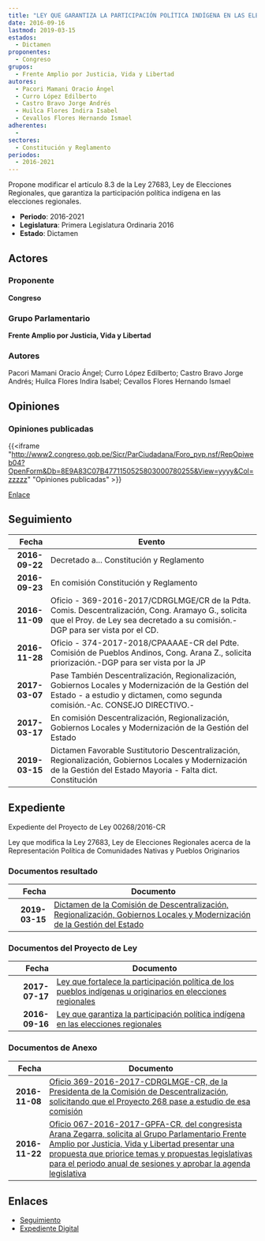 ```yaml
---
title: "LEY QUE GARANTIZA LA PARTICIPACIÓN POLÍTICA INDÍGENA EN LAS ELECCIONES REGIONALES"
date: 2016-09-16
lastmod: 2019-03-15
estados: 
  - Dictamen
proponentes: 
  - Congreso
grupos: 
  - Frente Amplio por Justicia, Vida y Libertad
autores: 
  - Pacori Mamani Oracio Ángel
  - Curro López Edilberto
  - Castro Bravo Jorge Andrés
  - Huilca Flores Indira Isabel
  - Cevallos Flores Hernando Ismael
adherentes: 
  - 
sectores: 
  - Constitución y Reglamento
periodos: 
  - 2016-2021
---
```


Propone modificar el artículo 8.3 de la Ley 27683, Ley de Elecciones Regionales, que garantiza la participación política indígena en las elecciones regionales.

- **Periodo**: 2016-2021
- **Legislatura**: Primera Legislatura Ordinaria 2016
- **Estado**: Dictamen

## Actores

### Proponente

**Congreso**

### Grupo Parlamentario

**Frente Amplio por Justicia, Vida y Libertad**

### Autores

Pacori Mamani Oracio Ángel; Curro López Edilberto; Castro Bravo Jorge Andrés; Huilca Flores Indira Isabel; Cevallos Flores Hernando Ismael


## Opiniones

### Opiniones publicadas

{{<iframe "http://www2.congreso.gob.pe/Sicr/ParCiudadana/Foro_pvp.nsf/RepOpiweb04?OpenForm&Db=8E9A83C07B4771150525803000780255&View=yyyy&Col=zzzzz" "Opiniones publicadas" >}}

[Enlace](http://www2.congreso.gob.pe/Sicr/ParCiudadana/Foro_pvp.nsf/RepOpiweb04?OpenForm&Db=8E9A83C07B4771150525803000780255&View=yyyy&Col=zzzzz)

## Seguimiento

| Fecha | Evento |
|------:|--------|
| **2016-09-22** | Decretado a... Constitución y Reglamento|
| **2016-09-23** | En comisión Constitución y Reglamento|
| **2016-11-09** | Oficio - 369-2016-2017/CDRGLMGE/CR de la Pdta. Comis. Descentralización, Cong. Aramayo G., solicita que el Proy. de Ley sea decretado a su comisión.-DGP para ser vista por el CD.|
| **2016-11-28** | Oficio - 374-2017-2018/CPAAAAE-CR del Pdte. Comisión de Pueblos Andinos, Cong. Arana Z., solicita priorización.-DGP para ser vista por la JP|
| **2017-03-07** | Pase También Descentralización, Regionalización, Gobiernos Locales y Modernización de la Gestión del Estado - a estudio y dictamen, como segunda comisión.-Ac. CONSEJO DIRECTIVO.-|
| **2017-03-17** | En comisión Descentralización, Regionalización, Gobiernos Locales y Modernización de la Gestión del Estado|
| **2019-03-15** | Dictamen Favorable Sustitutorio Descentralización, Regionalización, Gobiernos Locales y Modernización de la Gestión del Estado Mayoria - Falta dict. Constitución|


## Expediente

Expediente del Proyecto de Ley 00268/2016-CR

Ley que modifica la Ley 27683, Ley de Elecciones Regionales acerca de la Representación Política de Comunidades Nativas y Pueblos Originarios


### Documentos resultado

| Fecha | Documento |
|------:|--------|
| **2019-03-15** | [Dictamen de la Comisión de Descentralización, Regionalización, Gobiernos Locales y Modernización de la Gestión del Estado](http://www.leyes.congreso.gob.pe/Documentos/2016_2021/Dictamenes/Proyectos_de_Ley/00268DC08MAY20190315.pdf) |

### Documentos del Proyecto de Ley

| Fecha | Documento |
|------:|--------|
| **2017-07-17** | [Ley que fortalece la participación política de los pueblos indígenas u originarios en elecciones regionales](http://www.leyes.congreso.gob.pe/Documentos/2016_2021/Proyectos_de_Ley_y_de_Resoluciones_Legislativas/PL0167020170717.pdf) |
| **2016-09-16** | [Ley que garantiza la participación política indígena en las elecciones regionales](http://www.leyes.congreso.gob.pe/Documentos/2016_2021/Proyectos_de_Ley_y_de_Resoluciones_Legislativas/PL0026820160916..pdf) |

### Documentos de Anexo

| Fecha | Documento |
|------:|--------|
| **2016-11-08** | [Oficio 369-2016-2017-CDRGLMGE-CR, de la Presidenta de la Comisión de Descentralización, solicitando que el Proyecto 268 pase a estudio de esa comisión](http://www.leyes.congreso.gob.pe/Documentos/2016_2021/Oficios/Comisiones_Ordinarias/OF-369-2016-2017-CDRGLMGE-CR..pdf) |
| **2016-11-22** | [Oficio 067-2016-2017-GPFA-CR, del congresista Arana Zegarra, solicita al Grupo Parlamentario Frente Amplio por Justicia, Vida y Libertad presentar una propuesta que priorice temas y propuestas legislativas para el periodo anual de sesiones y aprobar la agenda legislativa](http://www.leyes.congreso.gob.pe/Documentos/2016_2021/Oficios/Grupos_Parlamentarios/OFICIO-067-2016-2017-GPFA-CR.pdf) |

## Enlaces 

- [Seguimiento](http://www2.congreso.gob.pehttp://www2.congreso.gob.pe/Sicr/TraDocEstProc/CLProLey2016.nsf/f7fff46988ca05b1052578e100829cc7/c0f41637d7d2c209052580300079d90c?OpenDocument)
- [Expediente Digital](http://www2.congreso.gob.pehttp://www2.congreso.gob.pe/Sicr/TraDocEstProc/CLProLey2016.nsf/f7fff46988ca05b1052578e100829cc7/c0f41637d7d2c209052580300079d90c?OpenDocument&Click=05257FB7005EB655.eb71d0cf91d8294e05256cdf006b5706/$Body/0.1C6C)

